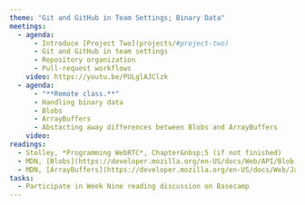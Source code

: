 ```yaml
---
theme: "Git and GitHub in Team Settings; Binary Data"
meetings:
  - agenda:
      - Introduce [Project Two](projects/#project-two)
      - Git and GitHub in team settings
      - Repository organization
      - Pull-request workflows
    video: https://youtu.be/PULglAJClzk
  - agenda:
      - "**Remote class.**"
      - Handling binary data
      - Blobs
      - ArrayBuffers
      - Abstacting away differences between Blobs and ArrayBuffers
    video:
readings:
  - Stolley, *Programming WebRTC*, Chapter&nbsp;5 (if not finished)
  - MDN, [Blobs](https://developer.mozilla.org/en-US/docs/Web/API/Blob)
  - MDN, [ArrayBuffers](https://developer.mozilla.org/en-US/docs/Web/JavaScript/Reference/Global_Objects/ArrayBuffer)
tasks:
  - Participate in Week Nine reading discussion on Basecamp
---
```

